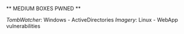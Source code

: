 ** MEDIUM BOXES PWNED **

*TombWatcher*: Windows - ActiveDirectories
*Imagery*: Linux - WebApp vulnerabilities
